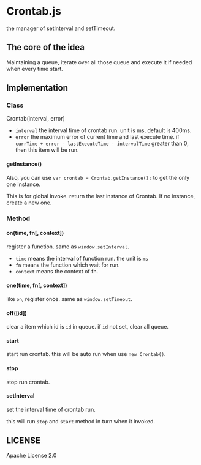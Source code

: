# Crontab.js

the manager of setInterval and setTimeout.

## The core of the idea

Maintaining a queue, iterate over all those queue and execute it if needed when every time start.

## Implementation

### Class

Crontab(interval, error)

* `interval` the interval time of crontab run. unit is ms, default is 400ms.
* `error` the maximum error of current time and last execute time. if `currTime + error - lastExecuteTime - intervalTime` greater than 0, then this item will be run.

#### getInstance()

Also, you can use `var crontab = Crontab.getInstance();` to get the only one instance.

This is for global invoke. return the last instance of Crontab. If no instance, create a new one.

### Method

#### on(time, fn[, context])

register a function. same as `window.setInterval`.

* `time` means the interval of function run. the unit is `ms`
* `fn` means the function which wait for run.
* `context` means the context of fn.

#### one(time, fn[, context])

like `on`, register once. same as `window.setTimeout`.

#### off([id])

clear a item which id is `id` in queue. if `id` not set, clear all queue.

#### start

start run crontab. this will be auto run when use `new Crontab()`.

#### stop

stop run crontab.

#### setInterval

set the interval time of crontab run.

this will run `stop` and `start` method in turn when it invoked.

## LICENSE

Apache License 2.0
